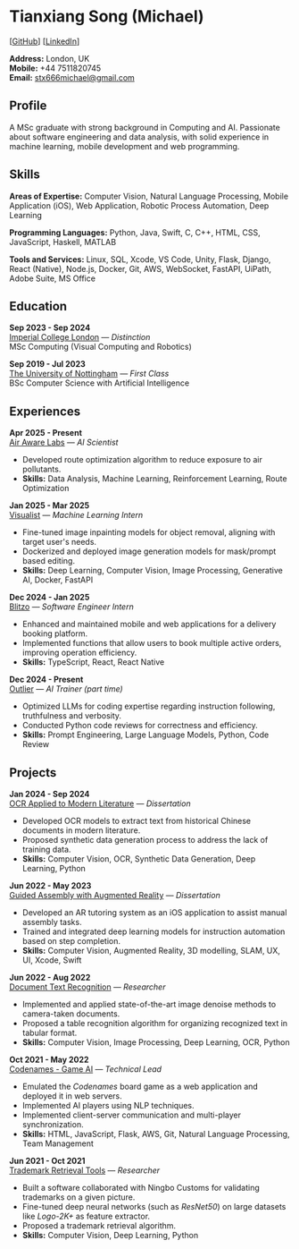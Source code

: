 # Tianxiang Song (Michael) 
[[GitHub](https://github.com/Stx666Michael)] [[LinkedIn](https://www.linkedin.com/in/tianxiang-song-113b3223a/)]

**Address:** London, UK  
**Mobile:** +44 7511820745  
**Email:** [stx666michael@gmail.com](mailto:stx666michael@gmail.com)

## Profile

A MSc graduate with strong background in Computing and AI. Passionate about software engineering and data analysis, with solid experience in machine learning, mobile development and web programming.

## Skills

**Areas of Expertise:** Computer Vision, Natural Language Processing, Mobile Application (iOS), Web Application, Robotic Process Automation, Deep Learning

**Programming Languages:** Python, Java, Swift, C, C++, HTML, CSS, JavaScript, Haskell, MATLAB

**Tools and Services:** Linux, SQL, Xcode, VS Code, Unity, Flask, Django, React (Native), Node.js, Docker, Git, AWS, WebSocket, FastAPI, UiPath, Adobe Suite, MS Office

## Education

**Sep 2023 - Sep 2024**  
[Imperial College London](https://www.imperial.ac.uk) — *Distinction*  
MSc Computing (Visual Computing and Robotics)

**Sep 2019 - Jul 2023**  
[The University of Nottingham](https://www.nottingham.ac.uk) — *First Class*  
BSc Computer Science with Artificial Intelligence

## Experiences

**Apr 2025 - Present**  
[Air Aware Labs](https://www.airawarelabs.com) — *AI Scientist*  
- Developed route optimization algorithm to reduce exposure to air pollutants.
- **Skills:** Data Analysis, Machine Learning, Reinforcement Learning, Route Optimization

**Jan 2025 - Mar 2025**  
[Visualist](https://visualistapp.com/) — *Machine Learning Intern*  
- Fine-tuned image inpainting models for object removal, aligning with target user's needs.
- Dockerized and deployed image generation models for mask/prompt based editing.
- **Skills:** Deep Learning, Computer Vision, Image Processing, Generative AI, Docker, FastAPI

**Dec 2024 - Jan 2025**  
[Blitzo](https://blitzo.co.uk) — *Software Engineer Intern*  
- Enhanced and maintained mobile and web applications for a delivery booking platform.
- Implemented functions that allow users to book multiple active orders, improving operation efficiency.
- **Skills:** TypeScript, React, React Native

**Dec 2024 - Present**  
[Outlier](https://outlier.ai) — *AI Trainer (part time)*  
- Optimized LLMs for coding expertise regarding instruction following, truthfulness and verbosity.
- Conducted Python code reviews for correctness and efficiency.
- **Skills:** Prompt Engineering, Large Language Models, Python, Code Review

## Projects

**Jan 2024 - Sep 2024**  
[OCR Applied to Modern Literature](https://github.com/Stx666Michael/MSc-Individual-Project) — *Dissertation*  
- Developed OCR models to extract text from historical Chinese documents in modern literature.
- Proposed synthetic data generation process to address the lack of training data.
- **Skills:** Computer Vision, OCR, Synthetic Data Generation, Deep Learning, Python

**Jun 2022 - May 2023**  
[Guided Assembly with Augmented Reality](https://github.com/Stx666Michael/LEGOAssemblyGuideAR) — *Dissertation*  
- Developed an AR tutoring system as an iOS application to assist manual assembly tasks.
- Trained and integrated deep learning models for instruction automation based on step completion.
- **Skills:** Computer Vision, Augmented Reality, 3D modelling, SLAM, UX, UI, Xcode, Swift

**Jun 2022 - Aug 2022**  
[Document Text Recognition](https://github.com/Stx666Michael/DocumentDenoise) — *Researcher*  
- Implemented and applied state-of-the-art image denoise methods to camera-taken documents.
- Proposed a table recognition algorithm for organizing recognized text in tabular format.
- **Skills:** Computer Vision, Image Processing, Deep Learning, OCR, Python

**Oct 2021 - May 2022**  
[Codenames - Game AI](https://github.com/Stx666Michael/Codenames_Multiplayer_AI_Online) — *Technical Lead*  
- Emulated the *Codenames* board game as a web application and deployed it in web servers.
- Implemented AI players using NLP techniques.
- Implemented client-server communication and multi-player synchronization.
- **Skills:** HTML, JavaScript, Flask, AWS, Git, Natural Language Processing, Team Management

**Jun 2021 - Oct 2021**  
[Trademark Retrieval Tools](https://github.com/Stx666Michael/logo_retrieval) — *Researcher*  
- Built a software collaborated with Ningbo Customs for validating trademarks on a given picture.
- Fine-tuned deep neural networks (such as *ResNet50*) on large datasets like *Logo-2K+* as feature extractor.
- Proposed a trademark retrieval algorithm.
- **Skills:** Computer Vision, Deep Learning, Python